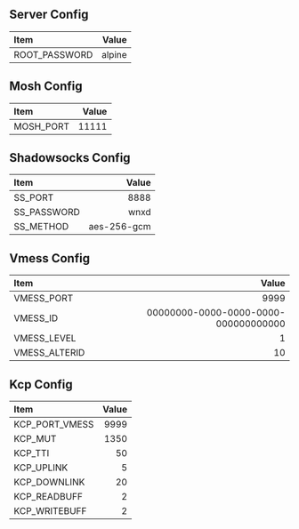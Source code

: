 ## Server Config
| Item           |                                Value |
| :------------- | -----------------------------------: |
| ROOT_PASSWORD  |                               alpine |

## Mosh Config
| Item           |                                Value |
| :------------- | -----------------------------------: |
| MOSH_PORT      |                                11111 |

## Shadowsocks Config

| Item           |                                Value |
| :------------- | -----------------------------------: |
| SS_PORT        |                                 8888 |
| SS_PASSWORD    |                                 wnxd |
| SS_METHOD      |                          aes-256-gcm |

## Vmess Config

| Item           |                                Value |
| :------------- | -----------------------------------: |
| VMESS_PORT     |                                 9999 |
| VMESS_ID       | 00000000-0000-0000-0000-000000000000 |
| VMESS_LEVEL    |                                    1 |
| VMESS_ALTERID  |                                   10 |

## Kcp Config

| Item           |                                Value |
| :------------- | -----------------------------------: |
| KCP_PORT_VMESS |                                 9999 |
| KCP_MUT        |                                 1350 |
| KCP_TTI        |                                   50 |
| KCP_UPLINK     |                                    5 |
| KCP_DOWNLINK   |                                   20 |
| KCP_READBUFF   |                                    2 |
| KCP_WRITEBUFF  |                                    2 |
